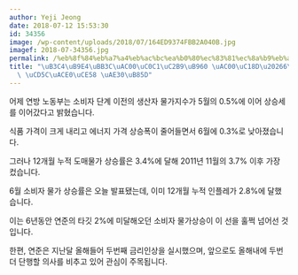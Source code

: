 ```yaml
---
author: Yeji Jeong
date: 2018-07-12 15:53:30
id: 34356
image: /wp-content/uploads/2018/07/164ED9374FBB2A040B.jpg
imagef: 2018-07-34356.jpg
permalink: /%eb%8f%84%eb%a7%a4%eb%ac%bc%ea%b0%80%ec%83%81%ec%8a%b9%eb%a5%a0-%ea%b0%80%ec%86%8d6%eb%85%84%eb%9e%98-%ec%b5%9c%ea%b3%a0%ec%b9%98-%ea%b8%b0%eb%a1%9d/
title: "\uB3C4\uB9E4\uBB3C\uAC00\uC0C1\uC2B9\uB960 \uAC00\uC18D\u20266\uB144\uB798\
  \ \uCD5C\uACE0\uCE58 \uAE30\uB85D"
---
```


어제 연방 노동부는 소비자 단계 이전의 생산자 물가지수가 5월의 0.5%에 이어 상승세를 이어갔다고 밝혔습니다.

식품 가격이 크게 내리고 에너지 가격 상승폭이 줄어들면서 6월에 0.3%로 낮아졌습니다.

그러나 12개월 누적 도매물가 상승률은 3.4%에 달해 2011년 11월의 3.7% 이후 가장 컸습니다.

6월 소비자 물가 상승률은 오늘 발표됐는데, 이미 12개월 누적 인플레가 2.8%에 달했습니다.

이는 6년동안 연준의 타깃 2%에 미달해오던 소비자 물가상승이 이 선을 훌쩍 넘어선 것입니다.

한편, 연준은 지난달 올해들어 두번째 금리인상을 실시했으며, 앞으로도 올해내에 두번 더 단행할 의사를 비추고 있어 관심이 주목됩니다.